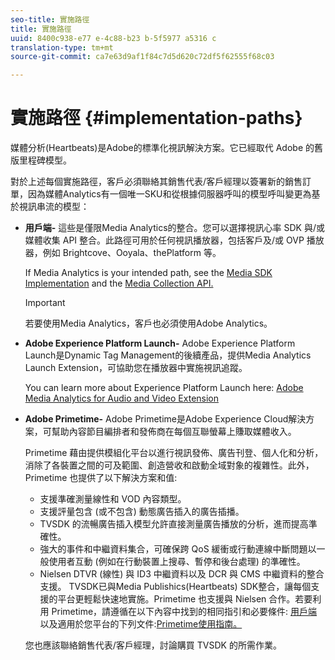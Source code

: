 ```yaml
---
seo-title: 實施路徑
title: 實施路徑
uuid: 8400c938-e77 e-4c88-b23 b-5f5977 a5316 c
translation-type: tm+mt
source-git-commit: ca7e63d9af1f84c7d5d620c72df5f62555f68c03

---
```



# 實施路徑 {#implementation-paths}

媒體分析(Heartbeats)是Adobe的標準化視訊解決方案。它已經取代 Adobe 的舊版里程碑模型。

對於上述每個實施路徑，客戶必須聯絡其銷售代表/客戶經理以簽署新的銷售訂單，因為媒體Analytics有一個唯一SKU和從根據伺服器呼叫的模型呼叫變更為基於視訊串流的模型：

* **用戶端-** 這些是僅限Media Analytics的整合。您可以選擇視訊心率 SDK 與/或媒體收集 API 整合。此路徑可用於任何視訊播放器，包括客戶及/或 OVP 播放器，例如 Brightcove、Ooyala、thePlatform 等。

   If Media Analytics is your intended path, see the [Media SDK Implementation](../../sdk-implement/setup/setup-overview.md) and the [Media Collection API.](../../media-collection-api/mc-api-overview.md)

   >[!IMPORTANT]
   >
   >若要使用Media Analytics，客戶也必須使用Adobe Analytics。

* **Adobe Experience Platform Launch-** Adobe Experience Platform Launch是Dynamic Tag Management的後續產品，提供Media Analytics Launch Extension，可協助您在播放器中實施視訊追蹤。

   You can learn more about Experience Platform Launch here: [Adobe Media Analytics for Audio and Video Extension](https://docs.adobelaunch.com/extension-reference/web/adobe-media-analytics-for-audio-and-video-extension)
* **Adobe Primetime-** Adobe Primetime是Adobe Experience Cloud解決方案，可幫助內容節目編排者和發佈商在每個互聯螢幕上賺取媒體收入。

   Primetime 藉由提供模組化平台以進行視訊發佈、廣告刊登、個人化和分析，消除了各裝置之間的可及範圍、創造營收和啟動全域對象的複雜性。此外，Primetime 也提供了以下解決方案和值:

   * 支援準確測量線性和 VOD 內容類型。
   * 支援評量包含 (或不包含) 動態廣告插入的廣告插播。
   * TVSDK 的流暢廣告插入模型允許直接測量廣告播放的分析，進而提高準確性。
   * 強大的事件和中繼資料集合，可確保跨 QoS 緩衝或行動連線中斷問題以一般使用者互動 (例如在行動裝置上搜尋、暫停和後台處理) 的準確性。
   * Nielsen DTVR (線性) 與 ID3 中繼資料以及 DCR 與 CMS 中繼資料的整合支援。
   TVSDK已與Media Publishics(Heartbeats) SDK整合，讓每個支援的平台更輕鬆快速地實施。Primetime 也支援與 Nielsen 合作。若要利用 Primetime，請遵循在以下內容中找到的相同指引和必要條件: [用戶端](../../intro-to-ava/implementation-paths/client-side-path.md)以及適用於您平台的下列文件:[Primetime使用指南。](https://helpx.adobe.com/primetime/user-guide.html)

   您也應該聯絡銷售代表/客戶經理，討論購買 TVSDK 的所需作業。
